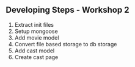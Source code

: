 ## Developing Steps - Workshop 2

1. Extract init files
2. Setup mongoose
3. Add movie model
4. Convert file based storage to db storage
5. Add cast model
6. Create cast page